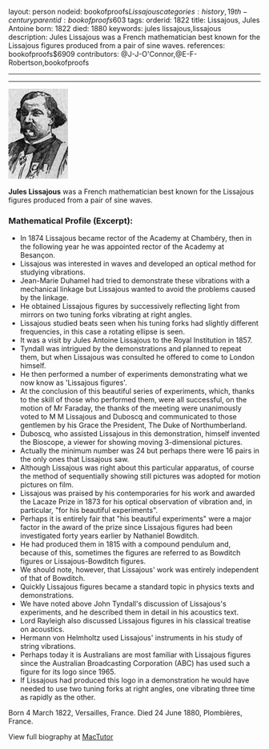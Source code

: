 layout: person
nodeid: bookofproofs$Lissajous
categories: history,19th-century
parentid: bookofproofs$603
tags: 
orderid: 1822
title: Lissajous, Jules Antoine
born: 1822
died: 1880
keywords: jules lissajous,lissajous
description: Jules Lissajous was a French mathematician best known for the Lissajous figures produced from a pair of sine waves.
references: bookofproofs$6909
contributors: @J-J-O'Connor,@E-F-Robertson,bookofproofs

---



---

![Lissajous.jpg](https://github.com/bookofproofs/bookofproofs.github.io/blob/main/_sources/_assets/images/portraits/Lissajous.jpg?raw=true)

**Jules Lissajous** was a French mathematician best known for the Lissajous figures produced from a pair of sine waves.

### Mathematical Profile (Excerpt):
* In 1874 Lissajous became rector of the Academy at Chambéry, then in the following year he was appointed rector of the Academy at Besançon.
* Lissajous was interested in waves and developed an optical method for studying vibrations.
* Jean-Marie Duhamel had tried to demonstrate these vibrations with a mechanical linkage but Lissajous wanted to avoid the problems caused by the linkage.
* He obtained Lissajous figures by successively reflecting light from mirrors on two tuning forks vibrating at right angles.
* Lissajous studied beats seen when his tuning forks had slightly different frequencies, in this case a rotating ellipse is seen.
* It was a visit by Jules Antoine Lissajous to the Royal Institution in 1857.
* Tyndall was intrigued by the demonstrations and planned to repeat them, but when Lissajous was consulted he offered to come to London himself.
* He then performed a number of experiments demonstrating what we now know as 'Lissajous figures'.
* At the conclusion of this beautiful series of experiments, which, thanks to the skill of those who performed them, were all successful, on the motion of Mr Faraday, the thanks of the meeting were unanimously voted to M M Lissajous and Duboscq and communicated to those gentlemen by his Grace the President, The Duke of Northumberland.
* Duboscq, who assisted Lissajous in this demonstration, himself invented the Bioscope, a viewer for showing moving 3-dimensional pictures.
* Actually the minimum number was 24 but perhaps there were 16 pairs in the only ones that Lissajous saw.
* Although Lissajous was right about this particular apparatus, of course the method of sequentially showing still pictures was adopted for motion pictures on film.
* Lissajous was praised by his contemporaries for his work and awarded the Lacaze Prize in 1873 for his optical observation of vibration and, in particular, "for his beautiful experiments".
* Perhaps it is entirely fair that "his beautiful experiments" were a major factor in the award of the prize since Lissajous figures had been investigated forty years earlier by Nathaniel Bowditch.
* He had produced them in 1815 with a compound pendulum and, because of this, sometimes the figures are referred to as Bowditch figures or Lissajous-Bowditch figures.
* We should note, however, that Lissajous' work was entirely independent of that of Bowditch.
* Quickly Lissajous figures became a standard topic in physics texts and demonstrations.
* We have noted above John Tyndall's discussion of Lissajous's experiments, and he described them in detail in his acoustics text.
* Lord Rayleigh also discussed Lissajous figures in his classical treatise on acoustics.
* Hermann von Helmholtz used Lissajous' instruments in his study of string vibrations.
* Perhaps today it is Australians are most familiar with Lissajous figures since the Australian Broadcasting Corporation (ABC) has used such a figure for its logo since 1965.
* If Lissajous had produced this logo in a demonstration he would have needed to use two tuning forks at right angles, one vibrating three time as rapidly as the other.

Born 4 March 1822, Versailles, France. Died 24 June 1880, Plombières, France.

View full biography at [MacTutor](https://mathshistory.st-andrews.ac.uk/Biographies/Lissajous/)
